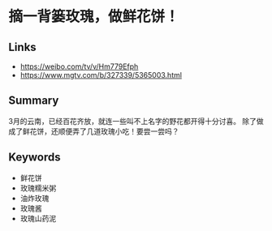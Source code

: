 # 摘一背篓玫瑰，做鲜花饼！

## Links

* <https://weibo.com/tv/v/Hm779Efph>
* <https://www.mgtv.com/b/327339/5365003.html>

## Summary

3月的云南，已经百花齐放，就连一些叫不上名字的野花都开得十分讨喜。
除了做成了鲜花饼，还顺便弄了几道玫瑰小吃！要尝一尝吗？

## Keywords

* 鲜花饼
* 玫瑰糯米粥
* 油炸玫瑰
* 玫瑰酱
* 玫瑰山药泥